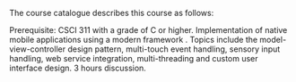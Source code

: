 The course catalogue describes this course as follows:

Prerequisite: CSCI 311 with a grade of C or higher.
Implementation of native mobile applications using a modern framework . Topics include the model-view-controller design pattern, multi-touch event handling, sensory input handling, web service integration, multi-threading and custom user interface design. 3 hours discussion.
